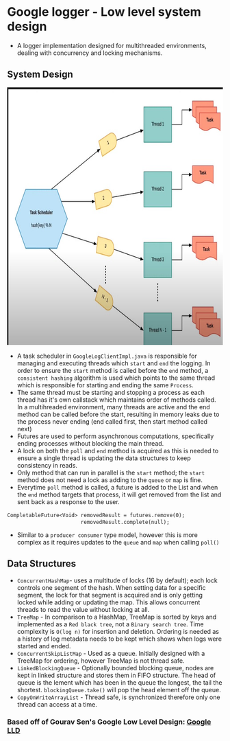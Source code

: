 # Google logger - Low level system design

- A logger implementation designed for multithreaded environments, dealing with concurrency and locking mechanisms. 

## System Design

<p>
    <img src="logging_algorithm.jpg" width="1200" height="600" />
</p>

- A task scheduler in `GoogleLogClientImpl.java` is responsible for managing and executing threads which `start` and `end` the logging. In order to ensure the `start` method is called before the `end` method,
a `consistent hashing` algorithm is used which points to the same thread which is responsible for starting and ending the same `Process`. 
- The same thread must be starting and stopping a process as each thread has it's own callstack which maintains order of methods called. In a multihreaded environment, many threads are active and the end method can be called before the start, resulting in memory leaks due to the process never ending (end called first, then start method called next)
- Futures are used to perform asynchronous computations, specifically ending processes without blocking the main thread.
- A lock on both the `poll` and `end` method is acquired as this is needed to ensure a single thread is updating the data structures to keep consistency in reads.
- Only method that can run in parallel is the `start` method; the `start` method does not need a lock as adding to the `queue` or `map` is fine.
- Everytime `poll` method is called, a future is added to the List and when the `end` method targets that process, it will get removed from the list and sent back
as a response to the user. 
```
CompletableFuture<Void> removedResult = futures.remove(0);
                        removedResult.complete(null);
```
- Similar to a `producer consumer` type model, however this is more complex as it requires updates to the `queue` and `map` when calling `poll()`

## Data Structures

- `ConcurrentHashMap`- uses a multitude of locks (16 by default); each lock controls one segment of the hash. When setting data for a specific segment, 
the lock for that segment is acquired and is only getting locked while adding or updating the map. This allows concurrent threads to read the value without locking at all.
- `TreeMap` - In comparison to a HashMap, TreeMap is sorted by keys and implemented as a `Red black tree`, not a `Binary search tree`. Time complexity is `O(log n)` for insertion and deletion. Ordering is needed as a history of log metadata needs to be kept which shows when logs were started and ended.
- `ConcurrentSkipListMap` - Used as a queue. Initially designed with a TreeMap for ordering, however TreeMap is not thread safe. 
- `LinkedBlockingQueue` - Optionally bounded blocking queue, nodes are kept in linked structure and stores them in 
FIFO structure. The head of queue is the lement which has been in the queue the longest, the tail the shortest. 
`blockingQueue.take()` will pop the head element off the queue.
- `CopyOnWriteArrayList` - Thread safe, is synchronized therefore only one thread can access at a time.

### Based off of Gourav Sen's Google Low Level Design: [Google LLD](https://github.com/coding-parrot/projects)
